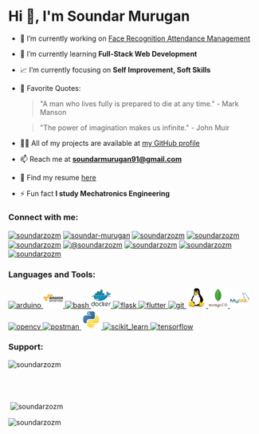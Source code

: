 <h1 align="left">Hi 👋, I'm Soundar Murugan</h1>

- 🔭 I’m currently working on [Face Recognition Attendance Management](https://github.com/soundarzozm/face-recognition-attendance-management)

- 🌱 I’m currently learning **Full-Stack Web Development**

- 📈 I’m currently focusing on **Self Improvement, Soft Skills**

- 💬 Favorite Quotes:

   > "A man who lives fully is prepared to die at any time." - Mark Manson

   > "The power of imagination makes us infinite." - John Muir


- 👨‍💻 All of my projects are available at [my GitHub profile](https://github.com/soundarzozm)

- 📫 Reach me at **soundarmurugan91@gmail.com**

- 📄 Find my resume [here](https://learnermanipal-my.sharepoint.com/:b:/g/personal/soundar_murugan1_learner_manipal_edu/EQRzsMjK1uNOn-3DAPDGttwBGh9PISzfrhvzXPPw9d4Sbw?e=kDMO5c)

- ⚡ Fun fact **I study Mechatronics Engineering**

<h3 align="left">Connect with me:</h3>
<p align="left">
<a href="https://twitter.com/soundarzozm" target="blank"><img align="center" src="https://raw.githubusercontent.com/rahuldkjain/github-profile-readme-generator/master/src/images/icons/Social/twitter.svg" alt="soundarzozm" height="30" width="40" /></a>
<a href="https://linkedin.com/in/soundar-murugan" target="blank"><img align="center" src="https://raw.githubusercontent.com/rahuldkjain/github-profile-readme-generator/master/src/images/icons/Social/linked-in-alt.svg" alt="soundar-murugan" height="30" width="40" /></a>
<a href="https://kaggle.com/soundarzozm" target="blank"><img align="center" src="https://raw.githubusercontent.com/rahuldkjain/github-profile-readme-generator/master/src/images/icons/Social/kaggle.svg" alt="soundarzozm" height="30" width="40" /></a>
<a href="https://fb.com/soundarzozm" target="blank"><img align="center" src="https://raw.githubusercontent.com/rahuldkjain/github-profile-readme-generator/master/src/images/icons/Social/facebook.svg" alt="soundarzozm" height="30" width="40" /></a>
<a href="https://instagram.com/soundarzozm" target="blank"><img align="center" src="https://raw.githubusercontent.com/rahuldkjain/github-profile-readme-generator/master/src/images/icons/Social/instagram.svg" alt="soundarzozm" height="30" width="40" /></a>
<a href="https://medium.com/@soundarzozm" target="blank"><img align="center" src="https://raw.githubusercontent.com/rahuldkjain/github-profile-readme-generator/master/src/images/icons/Social/medium.svg" alt="@soundarzozm" height="30" width="40" /></a>
<a href="https://www.hackerrank.com/soundarzozm" target="blank"><img align="center" src="https://raw.githubusercontent.com/rahuldkjain/github-profile-readme-generator/master/src/images/icons/Social/hackerrank.svg" alt="soundarzozm" height="30" width="40" /></a>
<a href="https://codeforces.com/profile/soundarzozm" target="blank"><img align="center" src="https://cdn.jsdelivr.net/npm/simple-icons@3.0.1/icons/codeforces.svg" alt="soundarzozm" height="30" width="40" /></a>
<a href="https://auth.geeksforgeeks.org/user/soundarzozm" target="blank"><img align="center" src="https://raw.githubusercontent.com/rahuldkjain/github-profile-readme-generator/master/src/images/icons/Social/geeks-for-geeks.svg" alt="soundarzozm" height="30" width="40" /></a>
</p>

<h3 align="left">Languages and Tools:</h3>
<p align="left"> <a href="https://www.arduino.cc/" target="_blank"> <img src="https://cdn.worldvectorlogo.com/logos/arduino-1.svg" alt="arduino" width="40" height="40"/> </a> <a href="https://aws.amazon.com" target="_blank"> <img src="https://raw.githubusercontent.com/devicons/devicon/master/icons/amazonwebservices/amazonwebservices-original-wordmark.svg" alt="aws" width="40" height="40"/> </a> <a href="https://www.gnu.org/software/bash/" target="_blank"> <img src="https://www.vectorlogo.zone/logos/gnu_bash/gnu_bash-icon.svg" alt="bash" width="40" height="40"/> </a> <a href="https://www.docker.com/" target="_blank"> <img src="https://raw.githubusercontent.com/devicons/devicon/master/icons/docker/docker-original-wordmark.svg" alt="docker" width="40" height="40"/> </a> <a href="https://flask.palletsprojects.com/" target="_blank"> <img src="https://www.vectorlogo.zone/logos/pocoo_flask/pocoo_flask-icon.svg" alt="flask" width="40" height="40"/> </a> <a href="https://flutter.dev" target="_blank"> <img src="https://www.vectorlogo.zone/logos/flutterio/flutterio-icon.svg" alt="flutter" width="40" height="40"/> </a> <a href="https://git-scm.com/" target="_blank"> <img src="https://www.vectorlogo.zone/logos/git-scm/git-scm-icon.svg" alt="git" width="40" height="40"/> </a> <a href="https://www.linux.org/" target="_blank"> <img src="https://raw.githubusercontent.com/devicons/devicon/master/icons/linux/linux-original.svg" alt="linux" width="40" height="40"/> </a> <a href="https://www.mongodb.com/" target="_blank"> <img src="https://raw.githubusercontent.com/devicons/devicon/master/icons/mongodb/mongodb-original-wordmark.svg" alt="mongodb" width="40" height="40"/> </a> <a href="https://www.mysql.com/" target="_blank"> <img src="https://raw.githubusercontent.com/devicons/devicon/master/icons/mysql/mysql-original-wordmark.svg" alt="mysql" width="40" height="40"/> </a> <a href="https://opencv.org/" target="_blank"> <img src="https://www.vectorlogo.zone/logos/opencv/opencv-icon.svg" alt="opencv" width="40" height="40"/> </a> <a href="https://postman.com" target="_blank"> <img src="https://www.vectorlogo.zone/logos/getpostman/getpostman-icon.svg" alt="postman" width="40" height="40"/> </a> <a href="https://www.python.org" target="_blank"> <img src="https://raw.githubusercontent.com/devicons/devicon/master/icons/python/python-original.svg" alt="python" width="40" height="40"/> </a> <a href="https://scikit-learn.org/" target="_blank"> <img src="https://upload.wikimedia.org/wikipedia/commons/0/05/Scikit_learn_logo_small.svg" alt="scikit_learn" width="40" height="40"/> </a> <a href="https://www.tensorflow.org" target="_blank"> <img src="https://www.vectorlogo.zone/logos/tensorflow/tensorflow-icon.svg" alt="tensorflow" width="40" height="40"/> </a> </p>

<h3 align="left">Support:</h3>
<p><a href="https://www.buymeacoffee.com/soundarzozm"> <img align="left" src="https://cdn.buymeacoffee.com/buttons/v2/default-yellow.png" height="50" width="210" alt="soundarzozm" /></a></p><br><br><br><br>

<p>&nbsp;<img align="center" src="https://github-readme-stats.vercel.app/api?username=soundarzozm&show_icons=true&locale=en" alt="soundarzozm" /></p>

<p><img align="center" src="https://github-readme-streak-stats.herokuapp.com/?user=soundarzozm&" alt="soundarzozm" /></p>
